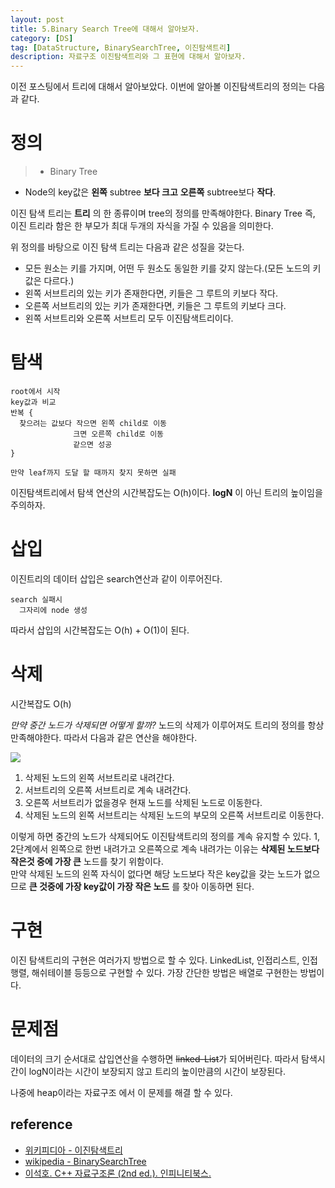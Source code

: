 ```yaml
---
layout: post
title: 5.Binary Search Tree에 대해서 알아보자.
category: [DS]
tag: [DataStructure, BinarySearchTree, 이진탐색트리]
description: 자료구조 이진탐색트리와 그 표현에 대해서 알아보자.
---
```


이전 포스팅에서 트리에 대해서 알아보았다. 이번에 알아볼 이진탐색트리의 정의는 다음과 같다.

# 정의

> - Binary Tree  
- Node의 key값은 **왼쪽** subtree **보다 크고** **오른쪽** subtree보다 **작다**.

이진 탐색 트리는 **트리** 의 한 종류이며 tree의 정의를 만족해야한다. Binary Tree 즉, 이진 트리라 함은 한 부모가 최대 두개의 자식을 가질 수 있음을 의미한다.

위 정의를 바탕으로 이진 탐색 트리는 다음과 같은 성질을 갖는다.

- 모든 원소는 키를 가지며, 어떤 두 원소도 동일한 키를 갖지 않는다.(모든 노드의 키값은 다르다.)
- 왼쪽 서브트리의 있는 키가 존재한다면, 키들은 그 루트의 키보다 작다.
- 오른쪽 서브트리의 있는 키가 존재한다면, 키들은 그 루트의 키보다 크다.
- 왼쪽 서브트리와 오른쪽 서브트리 모두 이진탐색트리이다.

# 탐색
```
root에서 시작
key값과 비교
반복 {
  찾으려는 값보다 작으면 왼쪽 child로 이동
              크면 오른쪽 child로 이동
              같으면 성공
}

만약 leaf까지 도달 할 때까지 찾지 못하면 실패
```

이진탐색트리에서 탐색 연산의 시간복잡도는 O(h)이다. **logN** 이 아닌 트리의 높이임을 주의하자.

# 삽입
이진트리의 데이터 삽입은 search연산과 같이 이루어진다.
```
search 실패시
  그자리에 node 생성
```
따라서 삽입의 시간복잡도는 O(h) + O(1)이 된다.

# 삭제
시간복잡도 O(h)

*만약 중간 노드가 삭제되면 어떻게 할까?*
노드의 삭제가 이루어져도 트리의 정의를 항상 만족해야한다. 따라서 다음과 같은 연산을 해야한다.

<img src="https://upload.wikimedia.org/wikipedia/commons/thumb/4/46/Binary_search_tree_delete.svg/640px-Binary_search_tree_delete.svg.png" />

1. 삭제된 노드의 왼쪽 서브트리로 내려간다.
2. 서브트리의 오른쪽 서브트리로 계속 내려간다.
3. 오른쪽 서브트리가 없을경우 현재 노드를 삭제된 노드로 이동한다.
4. 삭제된 노드의 왼쪽 서브트리는 삭제된 노드의 부모의 오른쪽 서브트리로 이동한다.

이렇게 하면 중간의 노드가 삭제되어도 이진탐색트리의 정의를 계속 유지할 수 있다. 1, 2단계에서 왼쪽으로 한번 내려가고 오른쪽으로 계속 내려가는 이유는 **삭제된 노드보다 작은것 중에 가장 큰** 노드를 찾기 위함이다.  
만약 삭제된 노드의 왼쪽 자식이 없다면 해당 노드보다 작은 key값을 갖는 노드가 없으므로 **큰 것중에 가장 key값이 가장 작은 노드** 를 찾아 이동하면 된다.

# 구현
이진 탐색트리의 구현은 여러가지 방법으로 할 수 있다. LinkedList, 인접리스트, 인접행렬, 해쉬테이블 등등으로 구현할 수 있다. 가장 간단한 방법은 배열로 구현한는 방법이다.

# 문제점
데이터의 크기 순서대로 삽입연산을 수행하면 <del>linked-List</del>가 되어버린다. 따라서 탐색시간이 logN이라는 시간이 보장되지 않고 트리의 높이만큼의 시간이 보장된다.

나중에 heap이라는 자료구조 에서 이 문제를 해결 할 수 있다.


## reference
- [위키피디아 - 이진탐색트리](https://ko.wikipedia.org/wiki/%EC%9D%B4%EC%A7%84_%ED%83%90%EC%83%89_%ED%8A%B8%EB%A6%AC)
- [wikipedia - BinarySearchTree](https://en.wikipedia.org/wiki/Binary_search_tree)
- [이석호. C++ 자료구조론 (2nd ed.). 인피니티북스.](http://www.yes24.com/24/goods/2656393)
